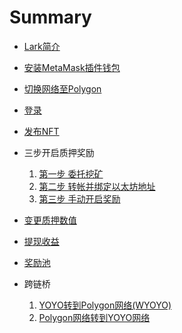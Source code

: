 # Summary

* [Lark简介](README.md)
* [安装MetaMask插件钱包](metamask.md)
* [切换网络至Polygon](polygon.md)
* [登录](login.md)

* [发布NFT](nft.md)

* 三步开启质押奖励
    1. [第一步 委托挖矿](yoyoStaking.md)
    2. [第二步 转帐并绑定以太坊地址](yoyoTransfer.md)
    3. [第三步 手动开启奖励](startRewards.md)
* [变更质押数值](changeStake.md)    
* [提现收益](harvest.md)

* [奖励池](lpPool.md)

* 跨链桥
    1. [YOYO转到Polygon网络(WYOYO)](yoyoToPolygon.md)
    2. [Polygon网络转到YOYO网络](polygonToYoyo.md)

   


